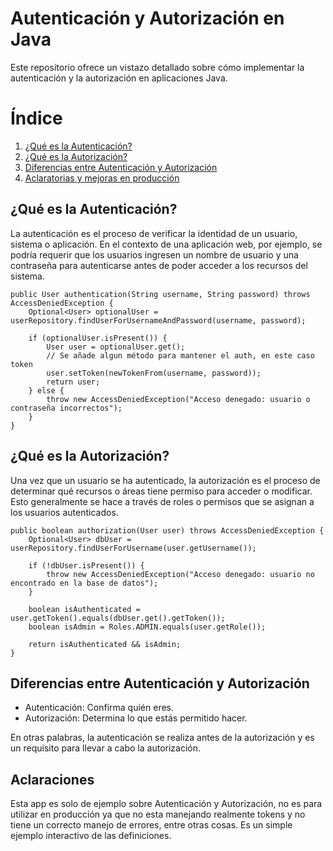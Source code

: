 # Autenticación y Autorización en Java

Este repositorio ofrece un vistazo detallado sobre cómo implementar la autenticación y la autorización en aplicaciones Java.

# Índice
1. [¿Qué es la Autenticación?](#qué-es-la-autenticación)
2. [¿Qué es la Autorización?](#qué-es-la-autorización)
3. [Diferencias entre Autenticación y Autorización](#diferencias-entre-autenticación-y-autorización)
4. [Aclaratorias y mejoras en producción](#Aclaraciones)

## ¿Qué es la Autenticación?

La autenticación es el proceso de verificar la identidad de un usuario, sistema o aplicación. En el contexto de una aplicación web, por ejemplo, se podría requerir que los usuarios ingresen un nombre de usuario y una contraseña para autenticarse antes de poder acceder a los recursos del sistema.

```
public User authentication(String username, String password) throws AccessDeniedException {
    Optional<User> optionalUser = userRepository.findUserForUsernameAndPassword(username, password);
    
    if (optionalUser.isPresent()) {
        User user = optionalUser.get();
        // Se añade algun método para mantener el auth, en este caso token
        user.setToken(newTokenFrom(username, password));
        return user;
    } else {
        throw new AccessDeniedException("Acceso denegado: usuario o contraseña incorrectos");
    }
}

```

## ¿Qué es la Autorización?

Una vez que un usuario se ha autenticado, la autorización es el proceso de determinar qué recursos o áreas tiene permiso para acceder o modificar. Esto generalmente se hace a través de roles o permisos que se asignan a los usuarios autenticados.

```
public boolean authorization(User user) throws AccessDeniedException {
    Optional<User> dbUser = userRepository.findUserForUsername(user.getUsername());
    
    if (!dbUser.isPresent()) {
        throw new AccessDeniedException("Acceso denegado: usuario no encontrado en la base de datos");
    }
    
    boolean isAuthenticated = user.getToken().equals(dbUser.get().getToken());
    boolean isAdmin = Roles.ADMIN.equals(user.getRole());
    
    return isAuthenticated && isAdmin;
}
```

## Diferencias entre Autenticación y Autorización

* Autenticación: Confirma quién eres.
* Autorización: Determina lo que estás permitido hacer.

En otras palabras, la autenticación se realiza antes de la autorización y es un requisito para llevar a cabo la autorización.

## Aclaraciones

Esta app es solo de ejemplo sobre Autenticación y Autorización, no es para utilizar en producción ya que no esta manejando realmente tokens y no tiene un correcto manejo de errores, entre otras cosas. Es un simple ejemplo interactivo de las definiciones.
